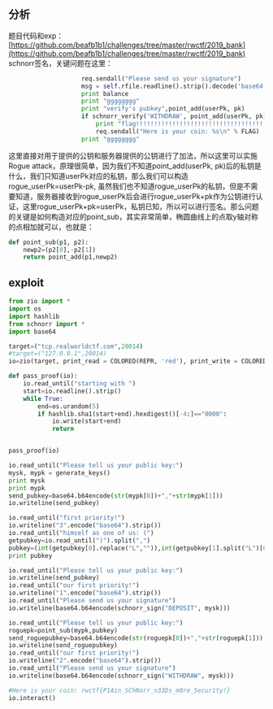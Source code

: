 ## 分析
题目代码和exp：[https://github.com/beafb1b1/challenges/tree/master/rwctf/2019_bank](https://github.com/beafb1b1/challenges/tree/master/rwctf/2019_bank)
schnorr签名，关键问题在这里：
```python
                    req.sendall("Please send us your signature")
                    msg = self.rfile.readline().strip().decode('base64')
                    print balance
                    print "gggggggg"
                    print "verify's pubkey",point_add(userPk, pk)
                    if schnorr_verify('WITHDRAW', point_add(userPk, pk), msg) and balance > 0:
                        print "flag!!!!!!!!!!!!!!!!!!!!!!!!!!!!!!!!!!!!!!!"
                        req.sendall("Here is your coin: %s\n" % FLAG)
                    print "gggggggg"
```
这里直接对用于提供的公钥和服务器提供的公钥进行了加法，所以这里可以实施Rogue attack，原理很简单，因为我们不知道point_add(userPk, pk)后的私钥是什么，我们只知道userPk对应的私钥，那么我们可以构造rogue_userPk=userPk-pk, 虽然我们也不知道rogue_userPk的私钥，但是不需要知道，服务器接收到rogue_userPk后会进行rogue_userPk+pk作为公钥进行认证，这里rogue_userPk+pk=userPk，私钥已知，所以可以进行签名。那么问题的关键是如何构造对应的point_sub，其实非常简单，椭圆曲线上的点取y轴对称的点相加就可以，也就是：
```python
def point_sub(p1, p2):
    newp2=(p2[0],-p2[1])
    return point_add(p1,newp2)
```

## exploit

```python
from zio import *
import os
import hashlib
from schnorr import *
import base64

target=("tcp.realworldctf.com",20014)
#target=("127.0.0.1",20014)
io=zio(target, print_read = COLORED(REPR, 'red'), print_write = COLORED(REPR, 'blue'), timeout = 100000)

def pass_proof(io):
    io.read_until("starting with ")
    start=io.readline().strip()
    while True:
        end=os.urandom(5)
        if hashlib.sha1(start+end).hexdigest()[-4:]=="0000":
            io.write(start+end)
            return


pass_proof(io)

io.read_until("Please tell us your public key:")
mysk, mypk = generate_keys()
print mysk
print mypk
send_pubkey=base64.b64encode(str(mypk[0])+","+str(mypk[1]))
io.writeline(send_pubkey)

io.read_until("first priority!")
io.writeline("3".encode("base64").strip())
io.read_until("himself as one of us: (")
getpubkey=io.read_until(")").split(",")
pubkey=(int(getpubkey[0].replace("L","")),int(getpubkey[1].split("L")[0]))
print pubkey

io.read_until("Please tell us your public key:")
io.writeline(send_pubkey)
io.read_until("our first priority!")
io.writeline("1".encode("base64").strip())
io.read_until("Please send us your signature")
io.writeline(base64.b64encode(schnorr_sign("DEPOSIT", mysk)))

io.read_until("Please tell us your public key:")
roguepk=point_sub(mypk,pubkey)
send_roguepubkey=base64.b64encode(str(roguepk[0])+","+str(roguepk[1]))
io.writeline(send_roguepubkey)
io.read_until("our first priority!")
io.writeline("2".encode("base64").strip())
io.read_until("Please send us your signature")
io.writeline(base64.b64encode(schnorr_sign("WITHDRAW", mysk)))

#Here is your coin: rwctf{P1Ain_SChNorr_n33Ds_m0re_5ecur1ty!}
io.interact()
```
